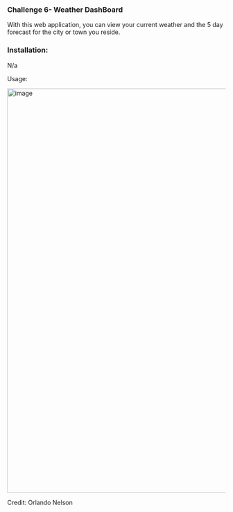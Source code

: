 ### Challenge 6- Weather DashBoard
With this web application, you can view your current weather and the 5 day forecast for the city or town you reside. 

### Installation:
N/a

Usage:

<img width="932" alt="image" src="https://user-images.githubusercontent.com/113787078/211224119-89ac6000-683c-471c-b347-83cea49009bf.png">

Credit:
Orlando Nelson 
